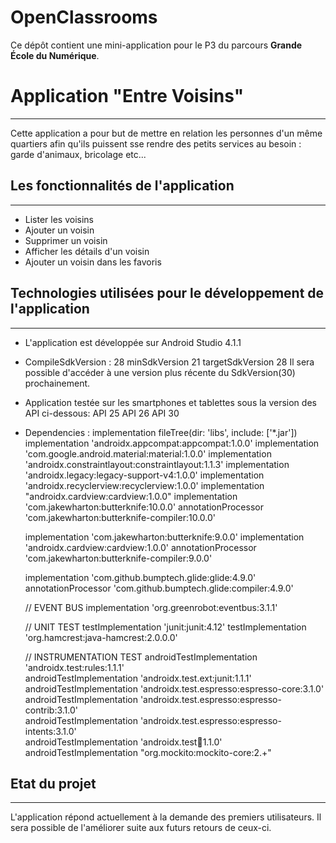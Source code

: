 # OpenClassrooms

Ce dépôt contient une mini-application pour le P3 du parcours **Grande École du Numérique**.

# Application "Entre Voisins"
***
Cette application a pour but de mettre en relation les personnes d'un même quartiers afin
qu'ils puissent sse rendre des petits services au besoin : garde d'animaux, bricolage etc...

## Les fonctionnalités de l'application
***
 * Lister les voisins
 * Ajouter un voisin
 * Supprimer un voisin
 * Afficher les détails d'un voisin
 * Ajouter un voisin dans les favoris

 ## Technologies utilisées pour le développement de l'application
 ***

 * L'application est développée sur Android Studio 4.1.1

 * CompileSdkVersion : 28
    minSdkVersion 21
    targetSdkVersion 28
 Il sera possible d'accéder à une version plus récente du SdkVersion(30) prochainement.

 *  Application testée sur les smartphones et tablettes sous la version des API ci-dessous:
    API 25
    API 26
    API 30

 * Dependencies :
     implementation fileTree(dir: 'libs', include: ['*.jar'])
     implementation 'androidx.appcompat:appcompat:1.0.0'
     implementation 'com.google.android.material:material:1.0.0'
     implementation 'androidx.constraintlayout:constraintlayout:1.1.3'
     implementation 'androidx.legacy:legacy-support-v4:1.0.0'
     implementation 'androidx.recyclerview:recyclerview:1.0.0'
     implementation "androidx.cardview:cardview:1.0.0"
     implementation 'com.jakewharton:butterknife:10.0.0'
     annotationProcessor 'com.jakewharton:butterknife-compiler:10.0.0'


     implementation 'com.jakewharton:butterknife:9.0.0'
     implementation 'androidx.cardview:cardview:1.0.0'
     annotationProcessor 'com.jakewharton:butterknife-compiler:9.0.0'

     implementation 'com.github.bumptech.glide:glide:4.9.0'
     annotationProcessor 'com.github.bumptech.glide:compiler:4.9.0'

     // EVENT BUS
     implementation 'org.greenrobot:eventbus:3.1.1'

     // UNIT TEST
     testImplementation 'junit:junit:4.12'
     testImplementation 'org.hamcrest:java-hamcrest:2.0.0.0'

     // INSTRUMENTATION TEST
     androidTestImplementation 'androidx.test:rules:1.1.1'  
     androidTestImplementation 'androidx.test.ext:junit:1.1.1'  
     androidTestImplementation 'androidx.test.espresso:espresso-core:3.1.0'  
     androidTestImplementation 'androidx.test.espresso:espresso-contrib:3.1.0'  
     androidTestImplementation 'androidx.test.espresso:espresso-intents:3.1.0'  
     androidTestImplementation 'androidx.test:runner:1.1.0'  
     androidTestImplementation "org.mockito:mockito-core:2.+"

  ## Etat du projet
  ***
  L'application répond actuellement à la demande des premiers utilisateurs.
  Il sera possible de l'améliorer suite aux futurs retours de ceux-ci.

